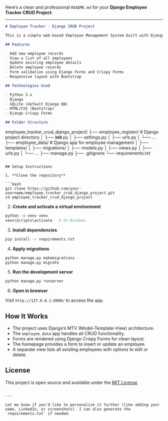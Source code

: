 Here’s a clean and professional `README.md` for your **Django Employee Tracker CRUD Project**:

---

```markdown
# Employee Tracker - Django CRUD Project

This is a simple web-based Employee Management System built with Django. It allows users to perform Create, Read, Update, and Delete (CRUD) operations on employee records using a clean and user-friendly interface.

## Features

- Add new employee records
- View a list of all employees
- Update existing employee details
- Delete employee records
- Form validation using Django Forms and Crispy Forms
- Responsive layout with Bootstrap

## Technologies Used

- Python 3.x
- Django
- SQLite (default Django DB)
- HTML/CSS (Bootstrap)
- Django Crispy Forms

## Folder Structure

```

employee\_tracker\_crud\_django\_project/
├── employee\_register/          # Django project directory
│   ├── **init**.py
│   ├── settings.py
│   ├── urls.py
│   └── ...
├── employee\_data/              # Django app for employee management
│   ├── templates/
│   ├── migrations/
│   ├── models.py
│   ├── views.py
│   ├── urls.py
│   └── ...
├── manage.py
├── .gitignore
└── requirements.txt

````

## Setup Instructions

1. **Clone the repository**

```bash
git clone https://github.com/your-username/employee_tracker_crud_django_project.git
cd employee_tracker_crud_django_project
````

2. **Create and activate a virtual environment**

```bash
python -m venv venv
venv\Scripts\activate   # On Windows
```

3. **Install dependencies**

```bash
pip install -r requirements.txt
```

4. **Apply migrations**

```bash
python manage.py makemigrations
python manage.py migrate
```

5. **Run the development server**

```bash
python manage.py runserver
```

6. **Open in browser**

Visit `http://127.0.0.1:8000/` to access the app.

## How It Works

* The project uses Django’s MTV (Model-Template-View) architecture.
* The `employee_data` app handles all CRUD functionality.
* Forms are rendered using Django Crispy Forms for clean layout.
* The homepage provides a form to insert or update an employee.
* A separate view lists all existing employees with options to edit or delete.

## License

This project is open source and available under the [MIT License](LICENSE).

```

---

Let me know if you'd like to personalize it further (like adding your name, LinkedIn, or screenshots). I can also generate the `requirements.txt` if needed.
```
